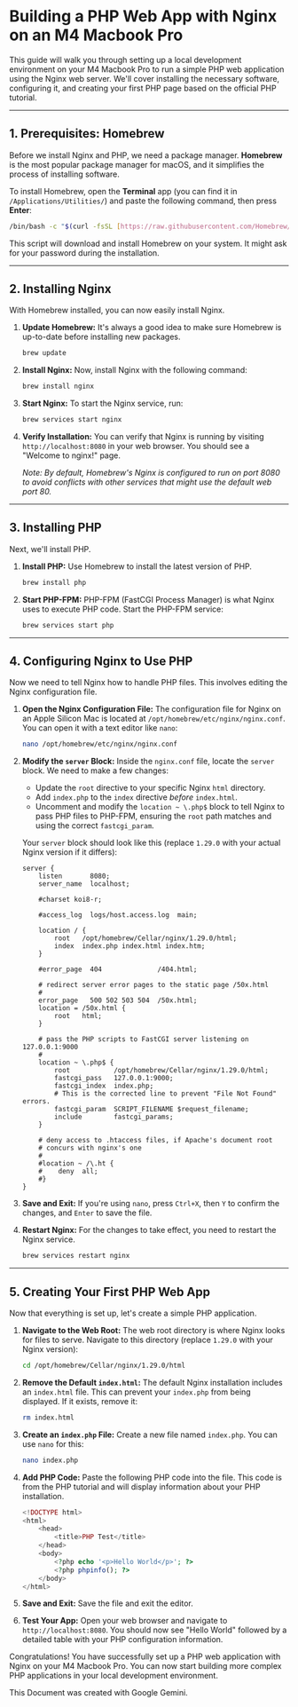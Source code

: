 # Building a PHP Web App with Nginx on an M4 Macbook Pro

This guide will walk you through setting up a local development environment on your M4 Macbook Pro to run a simple PHP web application using the Nginx web server. We'll cover installing the necessary software, configuring it, and creating your first PHP page based on the official PHP tutorial.

---

## 1. Prerequisites: Homebrew

Before we install Nginx and PHP, we need a package manager. **Homebrew** is the most popular package manager for macOS, and it simplifies the process of installing software.

To install Homebrew, open the **Terminal** app (you can find it in `/Applications/Utilities/`) and paste the following command, then press **Enter**:

```bash
/bin/bash -c "$(curl -fsSL [https://raw.githubusercontent.com/Homebrew/install/HEAD/install.sh](https://raw.githubusercontent.com/Homebrew/install/HEAD/install.sh))"
```

This script will download and install Homebrew on your system. It might ask for your password during the installation.

---

## 2. Installing Nginx

With Homebrew installed, you can now easily install Nginx.

1.  **Update Homebrew:** It's always a good idea to make sure Homebrew is up-to-date before installing new packages.

    ```bash
    brew update
    ```

2.  **Install Nginx:** Now, install Nginx with the following command:

    ```bash
    brew install nginx
    ```

3.  **Start Nginx:** To start the Nginx service, run:

    ```bash
    brew services start nginx
    ```

4.  **Verify Installation:** You can verify that Nginx is running by visiting `http://localhost:8080` in your web browser. You should see a "Welcome to nginx!" page.

    *Note: By default, Homebrew's Nginx is configured to run on port 8080 to avoid conflicts with other services that might use the default web port 80.*

---

## 3. Installing PHP

Next, we'll install PHP.

1.  **Install PHP:** Use Homebrew to install the latest version of PHP.

    ```bash
    brew install php
    ```

2.  **Start PHP-FPM:** PHP-FPM (FastCGI Process Manager) is what Nginx uses to execute PHP code. Start the PHP-FPM service:

    ```bash
    brew services start php
    ```

---

## 4. Configuring Nginx to Use PHP

Now we need to tell Nginx how to handle PHP files. This involves editing the Nginx configuration file.

1.  **Open the Nginx Configuration File:** The configuration file for Nginx on an Apple Silicon Mac is located at `/opt/homebrew/etc/nginx/nginx.conf`. You can open it with a text editor like `nano`:

    ```bash
    nano /opt/homebrew/etc/nginx/nginx.conf
    ```

2.  **Modify the `server` Block:** Inside the `nginx.conf` file, locate the `server` block. We need to make a few changes:
    * Update the `root` directive to your specific Nginx `html` directory.
    * Add `index.php` to the `index` directive *before* `index.html`.
    * Uncomment and modify the `location ~ \.php$` block to tell Nginx to pass PHP files to PHP-FPM, ensuring the `root` path matches and using the correct `fastcgi_param`.

    Your `server` block should look like this (replace `1.29.0` with your actual Nginx version if it differs):

    ```nginx
    server {
        listen       8080;
        server_name  localhost;

        #charset koi8-r;

        #access_log  logs/host.access.log  main;

        location / {
            root   /opt/homebrew/Cellar/nginx/1.29.0/html;
            index  index.php index.html index.htm;
        }

        #error_page  404              /404.html;

        # redirect server error pages to the static page /50x.html
        #
        error_page   500 502 503 504  /50x.html;
        location = /50x.html {
            root   html;
        }

        # pass the PHP scripts to FastCGI server listening on 127.0.0.1:9000
        #
        location ~ \.php$ {
            root           /opt/homebrew/Cellar/nginx/1.29.0/html;
            fastcgi_pass   127.0.0.1:9000;
            fastcgi_index  index.php;
            # This is the corrected line to prevent "File Not Found" errors.
            fastcgi_param  SCRIPT_FILENAME $request_filename;
            include        fastcgi_params;
        }

        # deny access to .htaccess files, if Apache's document root
        # concurs with nginx's one
        #
        #location ~ /\.ht {
        #    deny  all;
        #}
    }
    ```

3.  **Save and Exit:** If you're using `nano`, press `Ctrl+X`, then `Y` to confirm the changes, and `Enter` to save the file.

4.  **Restart Nginx:** For the changes to take effect, you need to restart the Nginx service.

    ```bash
    brew services restart nginx
    ```

---

## 5. Creating Your First PHP Web App

Now that everything is set up, let's create a simple PHP application.

1.  **Navigate to the Web Root:** The web root directory is where Nginx looks for files to serve. Navigate to this directory (replace `1.29.0` with your Nginx version):

    ```bash
    cd /opt/homebrew/Cellar/nginx/1.29.0/html
    ```

2.  **Remove the Default `index.html`:** The default Nginx installation includes an `index.html` file. This can prevent your `index.php` from being displayed. If it exists, remove it:

    ```bash
    rm index.html
    ```

3.  **Create an `index.php` File:** Create a new file named `index.php`. You can use `nano` for this:

    ```bash
    nano index.php
    ```

4.  **Add PHP Code:** Paste the following PHP code into the file. This code is from the PHP tutorial and will display information about your PHP installation.

    ```php
    <!DOCTYPE html>
    <html>
        <head>
            <title>PHP Test</title>
        </head>
        <body>
            <?php echo '<p>Hello World</p>'; ?>
            <?php phpinfo(); ?>
        </body>
    </html>
    ```

5.  **Save and Exit:** Save the file and exit the editor.

6.  **Test Your App:** Open your web browser and navigate to `http://localhost:8080`. You should now see "Hello World" followed by a detailed table with your PHP configuration information.

Congratulations! You have successfully set up a PHP web application with Nginx on your M4 Macbook Pro. You can now start building more complex PHP applications in your local development environment.

This Document was created with Google Gemini.
